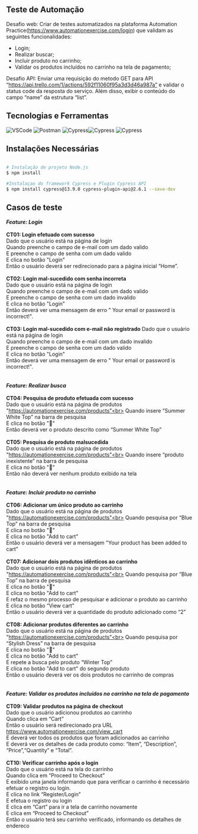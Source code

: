 ## Teste de Automação
Desafio web: Criar de testes automatizados na plataforma Automation Practice(https://www.automationexercise.com/login) que validam as seguintes funcionalidades:
* Login;
* Realizar buscar;
* Incluir produto no carrinho;
* Validar os produtos incluídos no carrinho na tela de pagamento;

Desafio API: Enviar uma requisição do metodo GET para API “https://api.trello.com/1/actions/592f11060f95a3d3d46a987a” e validar o
status code da resposta do serviço. Além disso, exibir o conteúdo do campo “name” da estrutura “list”.
<br>

## Tecnologias e Ferramentas

<img alt="VSCode" src="https://img.shields.io/badge/Visual_Studio_Code-0078D4?style=for-the-badge&logo=visual%20studio%20code&logoColor=white" /> <img alt="Postman" src="https://img.shields.io/badge/Postman-FF6C37.svg?style=for-the-badge&logo=Postman&logoColor=white" /> <img alt="Cypress" src="https://img.shields.io/badge/Cypress-17202C.svg?style=for-the-badge&logo=Cypress&logoColor=white" /><img alt="Cypress" src="https://img.shields.io/badge/Node.js-43853D?style=for-the-badge&logo=node.js&logoColor=white" />  <img alt="Cypress" src="https://img.shields.io/badge/JavaScript-F7DF1E?style=for-the-badge&logo=javascript&logoColor=black" /> 

## Instalações Necessárias
```bash

# Instalação de projeto Node.js
$ npm install

#Instalaçao do framework Cypress e Plugin Cypress API
$ npm install cypress@13.9.0 cypress-plugin-api@2.6.1 --save-dev

```

## Casos de teste

**_Feature: Login_**
<br>
<br>
**CT01: Login efetuado com sucesso**<br>
Dado que o usuário está na página de login <br>
Quando preenche o campo de e-mail com um dado valido<br>
E  preenche o campo de senha com um dado valido<br>
E clica no botão "Login"<br>
Então o usuário deverá ser redirecionado para a página inicial “Home”.<br>
<br>
**CT02: Login mal-sucedido com senha incorreta**<br>
Dado que o usuário está na página de login <br>
Quando preenche o campo de e-mail com um dado valido<br>
E preenche o campo de senha com um dado invalido<br>
E clica no botão "Login"<br>
Então deverá ver uma mensagem de erro " Your email or password is incorrect!".<br>
<br>
**CT03: Login mal-sucedido com e-mail não registrado**
Dado que o usuário está na página de login <br>
Quando preenche o campo de e-mail com um dado invalido<br>
E preenche o campo de senha com um dado valido<br>
E clica no botão "Login"<br>
Então deverá ver uma mensagem de erro " Your email or password is incorrect!".<br>
<br>
<br>
**_Feature: Realizar busca_**
<br>
<br>
**CT04: Pesquisa de produto efetuada com sucesso**<br>
Dado que o usuário está na página de produtos<br>
"https://automationexercise.com/products"<br>
Quando insere “Summer White Top” na barra de pesquisa<br>
E clica no botão "🔎"<br>
Então deverá ver o produto descrito como “Summer White Top”<br>
<br>
**CT05: Pesquisa de produto malsucedida**<br>
Dado que o usuário está na página de produtos<br>
"https://automationexercise.com/products"<br>
Quando insere “produto inexistente” na barra de pesquisa<br>
E clica no botão "🔎"<br>
Então não deverá ver nenhum produto exibido na tela<br>
<br>
<br>
**_Feature: Incluir produto no carrinho_**
<br>
<br>
**CT06: Adicionar um único produto ao carrinho<br>**
Dado que o usuário está na página de produtos<br>
"https://automationexercise.com/products"<br>
Quando pesquisa por “Blue Top” na barra de pesquisa<br>
E clica no botão "🔎"<br>
E clica no botão "Add to cart"<br>
Então o usuário deverá ver a mensagem "Your product has been added to cart"<br>
<br>
**CT07: Adicionar dois produtos idênticos ao carrinho<br>**
Dado que o usuário está na página de produtos<br>
"https://automationexercise.com/products"<br>
Quando pesquisa por “Blue Top” na barra de pesquisa<br>
E clica no botão "🔎"<br>
E clica no botão "Add to cart"<br>
E refaz o mesmo processo de pesquisar e adicionar o produto ao carrinho<br>
E clica no botão “View cart”<br>
Então o usuário deverá ver a quantidade do produto adicionado como “2”<br>
<br>
**CT08: Adicionar produtos diferentes ao carrinho<br>**
Dado que o usuário está na página de produtos<br>
"https://automationexercise.com/products"<br>
Quando pesquisa por “Stylish Dress” na barra de pesquisa<br>
E clica no botão "🔎"<br>
E clica no botão "Add to cart"<br>
E repete a busca pelo produto “Winter Top”<br>
E clica no botão "Add to cart" do segundo produto<br>
Então o usuário deverá ver os dois produtos no carrinho de compras<br>
<br>
<br>
**_Feature: Validar os produtos incluídos no carrinho na tela de pagamento_**
<br>
<br>
**CT09: Validar produtos na página de checkout**<br>
Dado que o usuário adicionou produtos ao carrinho<br>
Quando clica em “Cart”<br>
Então o usuário será redirecionado pra URL https://www.automationexercise.com/view_cart<br>
E deverá ver todos os produtos que foram adicionados ao carrinho<br>
E deverá ver os detalhes de cada produto como: “Item”, “Description”, “Price”,“Quantity” e “Total”.<br>
<br>
**CT10: Verificar carrinho após o login**<br>
Dado que o usuário está na tela do carrinho<br>
Quando clica em “Proceed to Checkout”<br>
E exibido uma janela informando que para verificar o carrinho é necessário efetuar o
registro ou login.<br>
E clica no link “Register/Login”<br>
E efetua o registro ou login<br>
E clica em “Cart” para ir a tela de carrinho novamente<br>
E clica em “Proceed to Checkout”<br>
Então o usuário terá seu carrinho verificado, informando os detalhes de endereco<br>
